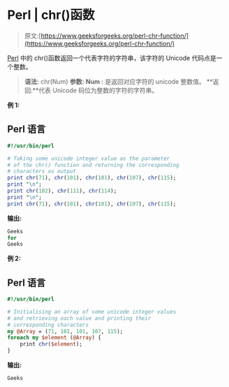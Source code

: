 # Perl | chr()函数

> 原文:[https://www.geeksforgeeks.org/perl-chr-function/](https://www.geeksforgeeks.org/perl-chr-function/)

[Perl](https://www.geeksforgeeks.org/introduction-to-perl/) 中的 chr()函数返回一个代表字符的字符串，该字符的 Unicode 代码点是一个整数。

> **语法:** chr(Num)
> **参数:**
> **Num :** 是返回对应字符的 unicode 整数值。
> **返回:**代表 Unicode 码位为整数的字符的字符串。

**例 1:**

## Perl 语言

```perl
#!/usr/bin/perl

# Taking some unicode integer value as the parameter
# of the chr() function and returning the corresponding
# characters as output
print chr(71), chr(101), chr(101), chr(107), chr(115);
print "\n";
print chr(102), chr(111), chr(114);
print "\n";
print chr(71), chr(101), chr(101), chr(107), chr(115);
```

**输出:**

```perl
Geeks
for
Geeks
```

**例 2:**

## Perl 语言

```perl
#!/usr/bin/perl

# Initialising an array of some unicode integer values
# and retrieving each value and printing their
# corresponding characters
my @Array = (71, 101, 101, 107, 115);
foreach my $element (@Array) {
    print chr($element);
}
```

**输出:**

```perl
Geeks
```